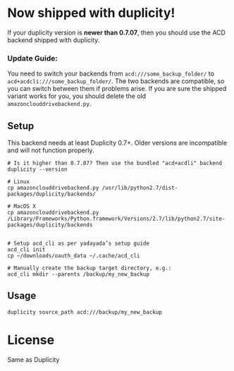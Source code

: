 # Now shipped with duplicity!

If your duplicity version is **newer than 0.7.07**, then you should use the ACD backend shipped with duplicity.

### Update Guide:
You need to switch your backends from `acd:///some_backup_folder/` to `acd+acdcli:///some_backup_folder/`. The two backends are compatible, so you can switch between them if problems arise. If you are sure the shipped variant works for you, you should delete the old `amazonclouddrivebackend.py`.

## Setup

This backend needs at least Duplicity 0.7+. Older versions are incompatible and will not function properly.

```
# Is it higher than 0.7.07? Then use the bundled "acd+acdli" backend
duplicity --version

# Linux
cp amazonclouddrivebackend.py /usr/lib/python2.7/dist-packages/duplicity/backends/

# MacOS X
cp amazonclouddrivebackend.py /Library/Frameworks/Python.framework/Versions/2.7/lib/python2.7/site-packages/duplicity/backends


# Setup acd_cli as per yadayada’s setup guide
acd_cli init
cp ~/downloads/oauth_data ~/.cache/acd_cli

# Manually create the backup target directory, e.g.:
acd_cli mkdir --parents /backup/my_new_backup
```

## Usage
```
duplicity source_path acd:///backup/my_new_backup
```

# License

Same as Duplicity
